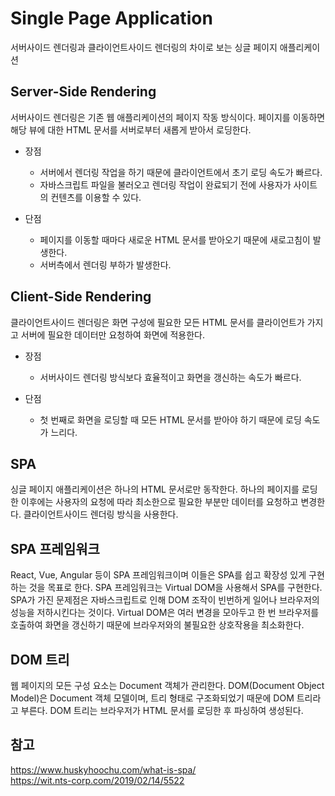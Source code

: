 # Single Page Application
서버사이드 렌더링과 클라이언트사이드 렌더링의 차이로 보는 싱글 페이지 애플리케이션

## Server-Side Rendering
서버사이드 렌더링은 기존 웹 애플리케이션의 페이지 작동 방식이다. 페이지를 이동하면 해당 뷰에 대한 HTML 문서를 서버로부터 새롭게 받아서 로딩한다. 

- 장점
  - 서버에서 렌더링 작업을 하기 때문에 클라이언트에서 초기 로딩 속도가 빠르다.
  - 자바스크립트 파일을 불러오고 렌더링 작업이 완료되기 전에 사용자가 사이트의 컨텐츠를 이용할 수 있다.

- 단점
  - 페이지를 이동할 때마다 새로운 HTML 문서를 받아오기 때문에 새로고침이 발생한다.
  - 서버측에서 렌더링 부하가 발생한다.

## Client-Side Rendering
클라이언트사이드 렌더링은 화면 구성에 필요한 모든 HTML 문서를 클라이언트가 가지고 서버에 필요한 데이터만 요청하여 화면에 적용한다. 

- 장점
  - 서버사이드 렌더링 방식보다 효율적이고 화면을 갱신하는 속도가 빠르다.

- 단점
  - 첫 번째로 화면을 로딩할 때 모든 HTML 문서를 받아야 하기 때문에 로딩 속도가 느리다.

## SPA
싱글 페이지 애플리케이션은 하나의 HTML 문서로만 동작한다. 하나의 페이지를 로딩한 이후에는 사용자의 요청에 따라 최소한으로 필요한 부분만 데이터를 요청하고 변경한다. 클라이언트사이드 렌더링 방식을 사용한다.

## SPA 프레임워크
React, Vue, Angular 등이 SPA 프레임워크이며 이들은 SPA를 쉽고 확장성 있게 구현하는 것을 목표로 한다. SPA 프레임워크는 Virtual DOM을 사용해서 SPA를 구현한다. SPA가 가진 문제점은 자바스크립트로 인해 DOM 조작이 빈번하게 일어나 브라우저의 성능을 저하시킨다는 것이다. Virtual DOM은 여러 변경을 모아두고 한 번 브라우저를 호출하여 화면을 갱신하기 때문에 브라우저와의 불필요한 상호작용을 최소화한다.

## DOM 트리
웹 페이지의 모든 구성 요소는 Document 객체가 관리한다. DOM(Document Object Model)은 Document 객체 모델이며, 트리 형태로 구조화되었기 때문에 DOM 트리라고 부른다. DOM 트리는 브라우저가 HTML 문서를 로딩한 후 파싱하여 생성된다.  

## 참고
https://www.huskyhoochu.com/what-is-spa/  
https://wit.nts-corp.com/2019/02/14/5522 